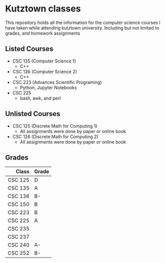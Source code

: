 # Kutztown classes

This repository holds all the information for the computer science courses I have taken while attending kutztown university. Including but not limited to grades, and homework assignments

## Listed Courses
- CSC 135 (Computer Science 1)
  - C++
- CSC 136 (Computer Science 2)
  - C++
- CSC 223 (Advances Scientific Programing)
  - Python, Jupyter Notebooks
- CSC 225
  - bash, awk, and perl
 
## Unlisted Courses
- CSC 125 (Discrete Math for Computing 1) 
  - All assignments were done by paper or online book
- CSC 126 (Discrete Math for Computing 2)
  - All assignments were done by paper or online book
  
 ## Grades
 
 |  Class  |  Grade  |
 | -------:|-------- |
 | CSC 125 |    D    |
 | CSC 135 |    A    |
 | CSC 136 |    B-   |
 | CSC 150 |    B    |
 | CSC 223 |    B    |
 | CSC 225 |    A    |
 | CSC 235 |         |
 | CSC 237 |         |
 | CSC 240 |    A-   |
 | CSC 252 |    B-   |
